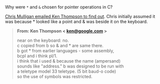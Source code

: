 Why were `*` and `&` chosen for pointer operations in C?

[Chris Mulligan emailed Ken Thompson to find out](https://softwareengineering.stackexchange.com/a/273268).  Chris initially assumed it was because \* looked like a point and & was beside it on the keyboard.

> **From: Ken Thompson < ken@google.com >**
> 
> near on the keyboard: no.  
> c copied from b so & and * are same there.  
> b got * from earlier languages - some assembly,  
> bcpl and i think pl/1.  
> i think that i used & because the name (ampersand)  
> sounds like "address." b was designed to be run with  
> a teletype model 33 teletype. (5 bit baud-o code)  
> so the use of symbols was restricted.